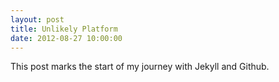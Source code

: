 ```yaml
---
layout: post
title: Unlikely Platform
date: 2012-08-27 10:00:00
---
```


This post marks the start of my journey with Jekyll and Github. 

